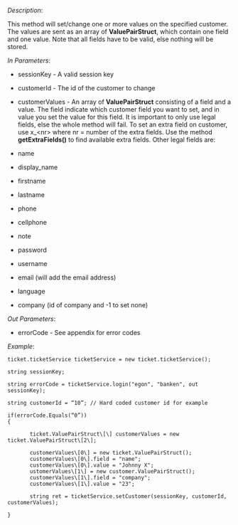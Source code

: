 <properties date="2016-06-24"
SortOrder="176"
/>

*Description*:

This method will set/change one or more values on the specified customer. The values are sent as an array of **ValuePairStruct**, which contain one field and one value. Note that all fields have to be valid, else nothing will be stored.

 

*In Parameters*:

* sessionKey                        - A valid session key

* customerId                        - The id of the customer to change

* customerValues     - An array of **ValuePairStruct** consisting of a field and a value. The field indicate which customer field you want to set, and in value you set the value for this field. It is important to only use legal fields, else the whole method will fail. To set an extra field on customer, use x\_&lt;nr&gt; where nr = number of the extra fields. Use the method **getExtraFields()** to find available extra fields. Other legal fields are:

*   name

*   display\_name

*   firstname

*   lastname

*   phone

*   cellphone

*   note

*   password

*   username

*   email (will add the email address)

*   language

*   company (id of company and -1 to set none)

 

*Out Parameters*:

* errorCode  - See appendix for error codes

 

*Example*:
```
ticket.ticketService ticketService = new ticket.ticketService();

string sessionKey;

string errorCode = ticketService.login("egon", "banken", out sessionKey);

string customerId = “10”; // Hard coded customer id for example

if(errorCode.Equals(“0”))
{

       ticket.ValuePairStruct\[\] customerValues = new ticket.ValuePairStruct\[2\];

       customerValues\[0\] = new ticket.ValuePairStruct();
       customerValues\[0\].field = "name";
       customerValues\[0\].value = "Johnny X";
       ustomerValues\[1\] = new customer.ValuePairStruct();
       customerValues\[1\].field = "company";
       customerValues\[1\].value = "23";

       string ret = ticketService.setCustomer(sessionKey, customerId, customerValues);

}
```